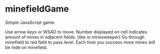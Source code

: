 # minefieldGame
Simple JavaScript game.

Use arrow keys or WSAD to move.
Number displayed on cell indicates amount of mines in adjacent fields. (like in minesweeper)
Go through minefield to red field to pass level.
Each time you success more mines will be hide on minefield.
